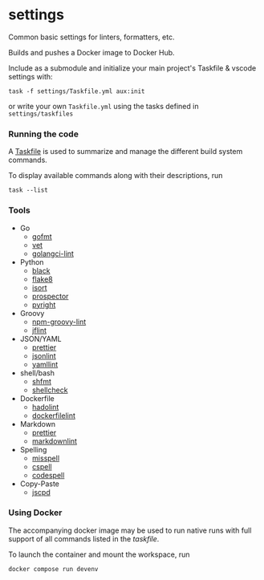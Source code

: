 # settings

Common basic settings for linters, formatters, etc.

Builds and pushes a Docker image to Docker Hub.

Include as a submodule and initialize your main project's Taskfile & vscode settings with:

    task -f settings/Taskfile.yml aux:init

or write your own `Taskfile.yml` using the tasks defined in `settings/taskfiles`

### Running the code

A [Taskfile][taskfile-file] is used to summarize and manage the different build system commands.

[taskfile-file]: ./Taskfile.yaml

To display available commands along with their descriptions, run

    task --list

### Tools

- Go
  - [gofmt](https://pkg.go.dev/cmd/gofmt)
  - [vet](https://pkg.go.dev/cmd/vet)
  - [golangci-lint](https://github.com/golangci/golangci-lint)
- Python
  - [black](tbd)
  - [flake8](tbd)
  - [isort](tbd)
  - [prospector](tbd)
  - [pyright](tbd)
- Groovy
  - [npm-groovy-lint](https://github.com/nvuillam/npm-groovy-lint)
  - [jflint](https://github.com/miyajan/jflint)
- JSON/YAML
  - [prettier](https://github.com/prettier/prettier)
  - [jsonlint](https://github.com/zaach/jsonlint)
  - [yamllint](https://github.com/adrienverge/yamllint)
- shell/bash
  - [shfmt](https://github.com/mvdan/sh)
  - [shellcheck](https://github.com/koalaman/shellcheck)
- Dockerfile
  - [hadolint](https://github.com/hadolint/hadolint)
  - [dockerfilelint](https://github.com/replicatedhq/dockerfilelint)
- Markdown
  - [prettier](https://github.com/prettier/prettier)
  - [markdownlint](https://github.com/DavidAnson/markdownlint)
- Spelling
  - [misspell](https://github.com/client9/misspell)
  - [cspell](https://github.com/streetsidesoftware/cspell)
  - [codespell](https://github.com/codespell-project/codespell)
- Copy-Paste
  - [jscpd](https://github.com/kucherenko/jscpd)

### Using Docker

The accompanying docker image may be used to run native runs with full support of all commands listed in the _taskfile_.

To launch the container and mount the workspace, run

    docker compose run devenv
